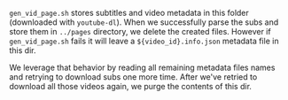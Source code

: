 `gen_vid_page.sh` stores subtitles and video metadata in this folder (downloaded with `youtube-dl`). When we successfully parse the subs and store them in `../pages` directory, we delete the created files. However if `gen_vid_page.sh` fails it will leave a `${video_id}.info.json` metadata file in this dir.

We leverage that behavior by reading all remaining metadata files names and retrying to download subs one more time. After we've retried to download all those videos again, we purge the contents of this dir.
